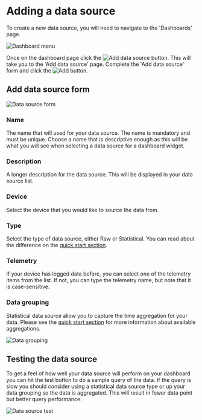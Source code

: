 # Adding a data source

To create a new data source, you will need to navigate to the 'Dashboards' page.

![Dashboard menu](/images/menu-dashboard.png)

Once on the dashboard page click the ![Add data source](/images/add-datasource-button.png) button. This will take you to the 'Add data source' page. Complete the 'Add data source' form and click the ![Add](/images/add-button.png) button.

## Add data source form

![Data source form](/images/add-datasource-form.png)

### Name

The name that will used for your data source. The name is mandatory and must be unique. Choose a name that is descriptive enough as this will be what you will see when selecting a data source for a dashboard widget.

### Description

A longer description for the data source. This will be displayed in your data source list.

### Device

Select the device that you would like to source the data from.

### Type

Select the type of data source, either Raw or Statistical. You can read about the difference on the [quick start section](datasources/quickstart.md).

### Telemetry

If your device has logged data before, you can select one of the telemetry items from the list. If not, you can type the telemetry name, but note that it is case-sensitive.

### Data grouping

Statistical data source allow you to capture the time aggregation for your data. Please see the [quick start section](datasources/quickstart.md) for more information about available aggregations.

![Data grouping](/images/data-grouping.png)

## Testing the data source

To get a feel of how well your data source will perform on your dashboard you can hit the test button to do a sample query of the data. If the query is slow you should consider using a statistical data source type or up your data grouping so the data is aggregated. This will result in fewer data point but better query performance.

![Data source test](/images/data-source-test.png)